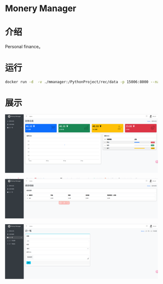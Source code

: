 # Monery Manager
# 介绍
Personal finance。
# 运行
```bash
docker run -d  -v ./mmanager:/PythonProject/rec/data -p 15006:8000 --name monerymanager uhub.service.ucloud.cn/wtpublic/monerymanager:1.0.1

```
# 展示
![img.png](img/img.png)

![img.png](img/img1.png)

![img.png](img/img2.png)